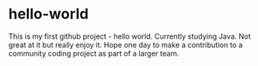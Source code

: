 # hello-world
This is my first github project - hello world.
Currently studying Java. Not great at it but really enjoy it. Hope one day to make a contribution to a community coding project as part of a larger team.

